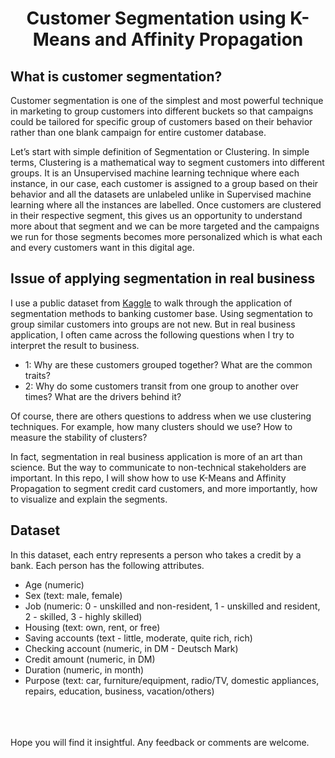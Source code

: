 
# <h1 align="center" id="heading">Customer Segmentation using K-Means and Affinity Propagation</h1>


## What is customer segmentation? ##
Customer segmentation is one of the simplest and most powerful technique in marketing to group customers into different buckets so that campaigns could be tailored for specific group of customers based on their behavior rather than one blank campaign for entire customer database.

Let’s start with simple definition of Segmentation or Clustering. In simple terms, Clustering is a mathematical way to segment customers into different groups. It is an Unsupervised machine learning technique where each instance, in our case, each customer is assigned to a group based on their behavior and all the datasets are unlabeled unlike in Supervised machine learning where all the instances are labelled. Once customers are clustered in their respective segment, this gives us an opportunity to understand more about that segment and we can be more targeted and the campaigns we run for those segments becomes more personalized which is what each and every customers want in this digital age.




## Issue of applying segmentation in real business ##

I use a public dataset from [Kaggle](https://www.kaggle.com/code/paulinan/bank-customer-segmentation/data) to walk through the application of segmentation methods to banking customer base. Using segmentation to group similar customers into groups are not new. But in real business application, I often came across the following questions when I try to interpret the result to business.

* 1: Why are these customers grouped together? What are the common traits?
* 2: Why do some customers transit from one group to another over times? What are the drivers behind it?

Of course, there are others questions to address when we use clustering techniques. For example, how many clusters should we use? How to measure the stability of clusters?

In fact, segmentation in real business application is more of an art than science. But the way to communicate to non-technical stakeholders are important. In this repo, I will show how to use K-Means and Affinity Propagation to segment credit card customers, and more importantly, how to visualize and explain the segments. 



## Dataset ##

In this dataset, each entry represents a person who takes a credit by a bank. Each person has the following attributes.

* Age (numeric)
* Sex (text: male, female)
* Job (numeric: 0 - unskilled and non-resident, 1 - unskilled and resident, 2 - skilled, 3 - highly skilled)
* Housing (text: own, rent, or free)
* Saving accounts (text - little, moderate, quite rich, rich)
* Checking account (numeric, in DM - Deutsch Mark)
* Credit amount (numeric, in DM)
* Duration (numeric, in month)
* Purpose (text: car, furniture/equipment, radio/TV, domestic appliances, repairs, education, business, vacation/others)









<br/>
<br/>
<br/>
Hope you will find it insightful. Any feedback or comments are welcome. 
